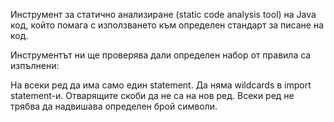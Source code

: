 Инструмент за статично анализиране (static code analysis tool) на Java код, който помага с използването към определен стандарт за писане на код.

Инструментът ни ще проверява дали определен набор от правила са изпълнени:

На всеки ред да има само един statement.
Да няма wildcards в import statement-и.
Отварящите скоби да не са на нов ред.
Всеки ред не трябва да надвишава определен брой символи.
